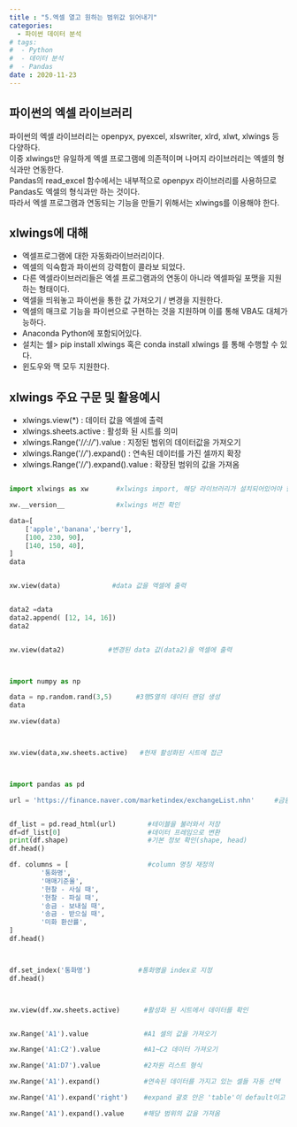 ```yaml
---
title : "5.엑셀 열고 원하는 범위값 읽어내기"
categories:
  - 파이썬 데이터 분석
# tags:
#  - Python
#  - 데이터 분석
#  - Pandas
date : 2020-11-23
---
```


파이썬의 엑셀 라이브러리 
--- 

파이썬의 엑셀 라이브러리는 openpyx, pyexcel, xlswriter, xlrd, xlwt, xlwings 등 다양하다.  
이중 xlwings만 유일하게 엑셀 프로그램에 의존적이며 나머지 라이브러리는 엑셀의 형식과만 연동한다.  
Pandas의 read_excel 함수에서는 내부적으로 openpyx 라이브러리를 사용하므로 Pandas도 엑셀의 형식과만 하는 것이다.  
따라서 엑셀 프로그램과 연동되는 기능을 만들기 위해서는 xlwings를 이용해야 한다.  


xlwings에 대해
--- 
- 엑셀프로그램에 대한 자동화라이브러리이다. 
- 엑셀의 익숙함과 파이썬의 강력함이 콜라보 되었다.  
- 다른 엑셀라이브러리들은 엑셀 프로그램과의 연동이 아니라 엑셀파일 포맷을 지원하는 형태이다.  
- 엑셀을 띄워놓고 파이썬을 통한 값 가져오기 / 변경을 지원한다. 
- 엑셀의 매크로 기능을 파이썬으로 구현하는 것을 지원하며 이를 통해 VBA도 대체가능하다. 
- Anaconda Python에 포함되어있다. 
- 설치는 쉘> pip install xlwings 혹은 conda install xlwings 를 통해 수행할 수 있다. 
- 윈도우와 맥 모두 지원한다.  

xlwings 주요 구문 및 활용예시 
--- 
- xlwings.view(*) : 데이터 값을 엑셀에 출력  
- xlwings.sheets.active : 활성화 된 시트를 의미  
- xlwings.Range('/*/*:/*/*').value : 지정된 범위의 데이터값을 가져오기 
- xlwings.Range('/*/*').expand() : 연속된 데이터를 가진 셀까지 확장 
- xlwings.Range('/*/*').expand().value : 확장된 범위의 값을 가져옴 


```python 

import xlwings as xw       #xlwings import, 해당 라이브러리가 설치되어있어야 한다.

xw.__version__             #xlwings 버전 확인

data=[
    ['apple','banana','berry'],
    [100, 230, 90],
    [140, 150, 40],
]
data


xw.view(data)             #data 값을 엑셀에 출력


data2 =data 
data2.append( [12, 14, 16])
data2 


xw.view(data2)           #변경된 data 값(data2)을 엑셀에 출력



import numpy as np

data = np.random.rand(3,5)      #3행5열의 데이터 랜덤 생성
data

xw.view(data)



xw.view(data,xw.sheets.active)   #현재 활성화된 시트에 접근



import pandas as pd 

url = 'https://finance.naver.com/marketindex/exchangeList.nhn'     #금융 정보 테이블이 있는 page (인터넷에서 확인)


df_list = pd.read_html(url)        #테이블을 불러와서 저장
df=df_list[0]                      #데이터 프레임으로 변환
print(df.shape)                    #기본 정보 확인(shape, head)
df.head()

df. columns = [                    #column 명칭 재정의 
        '통화명', 
        '매매기준율',
        '현찰 - 사실 때',
        '현찰 - 파실 때',
        '송금 - 보내실 때',
        '송금 - 받으실 때',
        '미화 환산률',
]
df.head()



df.set_index('통화명')            #통화명을 index로 지정
df.head()



xw.view(df.xw.sheets.active)      #활성화 된 시트에서 데이터를 확인


xw.Range('A1').value              #A1 셀의 값을 가져오기

xw.Range('A1:C2').value           #A1~C2 데이터 가져오기

xw.Range('A1:D7').value           #2차원 리스트 형식

xw.Range('A1').expand()           #연속된 데이터를 가지고 있는 셀들 자동 선택

xw.Range('A1').expand('right')    #expand 괄호 안은 'table'이 default이고 'right','down' 사용가능

xw.Range('A1').expand().value     #해당 범위의 값을 가져옴

```

